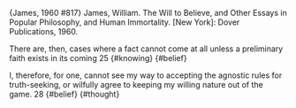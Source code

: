 ﻿{James, 1960 #817}
James, William. The Will to Believe, and Other Essays in Popular Philosophy, and Human Immortality. [New York]: Dover Publications, 1960.

There are, then, cases where a fact cannot come at all unless a preliminary faith exists in its coming 25 {#knowing} {#belief}

I, therefore, for one, cannot see my way to accepting the agnostic rules for truth-seeking, or wilfully agree to keeping my willing nature out of the game. 28 {#belief} {#thought}
